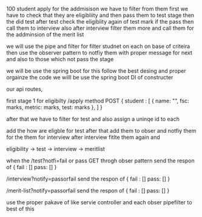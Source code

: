 100 student apply for the addmisison we have to filter from them
first we have to check that they are eligibliity and then pass them to test stage then the did test after test check the eligiblity again of test mark if the pass then call them to interview also after interview filter them more and call them for the addminsion of the merit list

we will use the pipe and filter for filter studnet on each on base of criteira then use the observer pattern to notfiy them with proper message for next and also to those which not pass the stage

we will be use the spring boot for this follow the best desing and proper orgainze the code we willl be use the spring boot DI of constructer

our api routes,

first stage 1 for eligibilty
/apply method POST
{
student : [
{
name: "",
fsc: marks,
metric: marks,
test: marks
},
]
}

after that we have to filter for test and also assign a uninqe id to each

add the how are eligble for test after that add them to obser and notfiy them for the them for interview
after interview fitlte them again and

eligibility -> test -> interview -> meritlist

when the
/test?notfi=fail or pass GET
throgh obser pattern
send the respon of {
fail : []
pass: []
}

/interview?notify=passorfail
send the respon of {
fail : []
pass: []
}

/merit-list?notify=passorfail
send the respon of {
fail : []
pass: []
}

use the proper pakave of like servie controller and each obser pipefilter
to best of this

